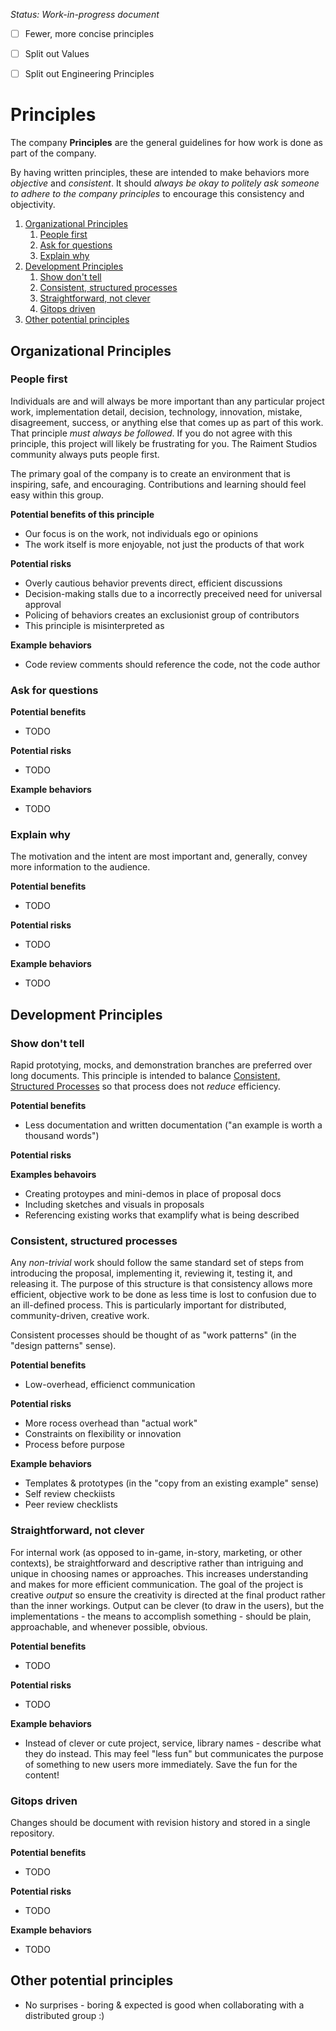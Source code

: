 _Status: Work-in-progress document_

- [ ] Fewer, more concise principles
- [ ] Split out Values
- [ ] Split out Engineering Principles


# Principles

The company **Principles** are the general guidelines for how work is done as part of the company. 

By having written principles, these are intended to make behaviors more _objective_ and _consistent_.  It should _always be okay to politely ask someone to adhere to the company principles_ to encourage this consistency and objectivity.

<!-- TOC depthfrom:2 orderedlist:false withlinks:true bulletcharacter:1. -->

1. [Organizational Principles](#organizational-principles)
    1. [People first](#people-first)
    1. [Ask for questions](#ask-for-questions)
    1. [Explain why](#explain-why)
1. [Development Principles](#development-principles)
    1. [Show don't tell](#show-dont-tell)
    1. [Consistent, structured processes](#consistent-structured-processes)
    1. [Straightforward, not clever](#straightforward-not-clever)
    1. [Gitops driven](#gitops-driven)
1. [Other potential principles](#other-potential-principles)

<!-- /TOC -->

## Organizational Principles

### People first

Individuals are and will always be more important than any particular project work, implementation detail, decision, technology, innovation, mistake, disagreement, success, or anything else that comes up as part of this work.  That principle _must always be followed_.  If you do not agree with this principle, this project will likely be frustrating for you.  The Raiment Studios community always puts people first.

The primary goal of the company is to create an environment that is inspiring, safe, and encouraging. Contributions and learning should feel easy within this group.

**Potential benefits of this principle**

* Our focus is on the work, not individuals ego or opinions
* The work itself is more enjoyable, not just the products of that work

**Potential risks**

* Overly cautious behavior prevents direct, efficient discussions
* Decision-making stalls due to a incorrectly preceived need for universal approval 
* Policing of behaviors creates an exclusionist group of contributors
* This principle is misinterpreted as 

**Example behaviors**

* Code review comments should reference the code, not the code author

### Ask for questions

**Potential benefits**

* TODO

**Potential risks**

* TODO

**Example behaviors**

* TODO

### Explain why

The motivation and the intent are most important and, generally, convey more information to the audience.

**Potential benefits**

* TODO

**Potential risks**

* TODO

**Example behaviors**

* TODO


## Development Principles

### Show don't tell

Rapid prototying, mocks, and demonstration branches are preferred over long documents.  This principle is intended to balance [Consistent, Structured Processes](#consistent-structured-processes) so that process does not _reduce_ efficiency.

**Potential benefits**

* Less documentation and written documentation ("an example is worth a thousand words")

**Potential risks**


**Examples behavoirs**

* Creating protoypes and mini-demos in place of proposal docs
* Including sketches and visuals in proposals
* Referencing existing works that examplify what is being described


### Consistent, structured processes

Any _non-trivial_ work should follow the same standard set of steps from introducing the proposal, implementing it, reviewing it, testing it, and releasing it. The purpose of this structure is that consistency allows more efficient, objective work to be done as less time is lost to confusion due to an ill-defined process. This is particularly important for distributed, community-driven, creative work.

Consistent processes should be thought of as "work patterns" (in the "design patterns" sense). 

**Potential benefits**

* Low-overhead, efficienct communication

**Potential risks**

* More rocess overhead than "actual work"
* Constraints on flexibility or innovation
* Process before purpose

**Example behaviors**

* Templates & prototypes (in the "copy from an existing example" sense)
* Self review checkiists
* Peer review checklists


### Straightforward, not clever

For internal work (as opposed to in-game, in-story, marketing, or other contexts), be straightforward and descriptive rather than intriguing and unique in choosing names or approaches. This increases understanding and makes for more efficient communication.  The goal of the project is creative _output_ so ensure the creativity is directed at the final product rather than the inner workings.  Output can be clever (to draw in the users), but the implementations - the means to accomplish something - should be plain, approachable, and whenever possible, obvious.

**Potential benefits**

* TODO

**Potential risks**

* TODO

**Example behaviors**


* Instead of clever or cute project, service, library names - describe what they do instead. This may feel "less fun" but communicates the purpose of something to new users more immediately.  Save the fun for the content!

### Gitops driven

Changes should be document with revision history and stored in a single repository.  


**Potential benefits**

* TODO

**Potential risks**

* TODO

**Example behaviors**

* TODO






## Other potential principles

* No surprises - boring & expected is good when collaborating with a distributed group :)